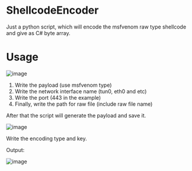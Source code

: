 # ShellcodeEncoder
Just a python script, which will encode the msfvenom raw type shellcode and give as C# byte array.

# Usage

![image](https://github.com/Sh3lldon/ShellcodeEncoder/assets/78950174/7e3627bb-5573-428e-b523-4d2eb555d255)


1. Write the payload (use msfvenom type)
2. Write the network interface name (tun0, eth0 and etc)
3. Write the port (443 in the example)
4. Finally, write the path for raw file (include raw file name)

After that the script will generate the payload and save it.

![image](https://github.com/Sh3lldon/ShellcodeEncoder/assets/78950174/97797301-a76d-4197-8df6-e2ac936ae7f4)

Write the encoding type and key.

Output: 

![image](https://github.com/Sh3lldon/ShellcodeEncoder/assets/78950174/cdb1472d-cb41-4bf3-9e51-dcb458f802be)
